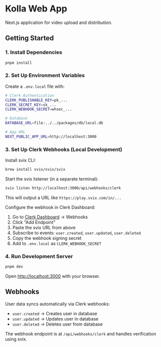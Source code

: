 # Kolla Web App

Next.js application for video upload and distribution.

## Getting Started

### 1. Install Dependencies

```bash
pnpm install
```

### 2. Set Up Environment Variables

Create a `.env.local` file with:

```bash
# Clerk Authentication
CLERK_PUBLISHABLE_KEY=pk_...
CLERK_SECRET_KEY=sk_...
CLERK_WEBHOOK_SECRET=whsec_...

# Database
DATABASE_URL=file:../../packages/db/local.db

# App URL
NEXT_PUBLIC_APP_URL=http://localhost:3000
```

### 3. Set Up Clerk Webhooks (Local Development)

Install svix CLI:

```bash
brew install svix/svix/svix
```

Start the svix listener (in a separate terminal):

```bash
svix listen http://localhost:3000/api/webhooks/clerk
```

This will output a URL like `https://play.svix.com/in/...`

Configure the webhook in Clerk Dashboard:
1. Go to [Clerk Dashboard](https://dashboard.clerk.com) → Webhooks
2. Click "Add Endpoint"
3. Paste the svix URL from above
4. Subscribe to events: `user.created`, `user.updated`, `user.deleted`
5. Copy the webhook signing secret
6. Add to `.env.local` as `CLERK_WEBHOOK_SECRET`

### 4. Run Development Server

```bash
pnpm dev
```

Open [http://localhost:3000](http://localhost:3000) with your browser.

## Webhooks

User data syncs automatically via Clerk webhooks:
- `user.created` → Creates user in database
- `user.updated` → Updates user in database
- `user.deleted` → Deletes user from database

The webhook endpoint is at `/api/webhooks/clerk` and handles verification using svix.
